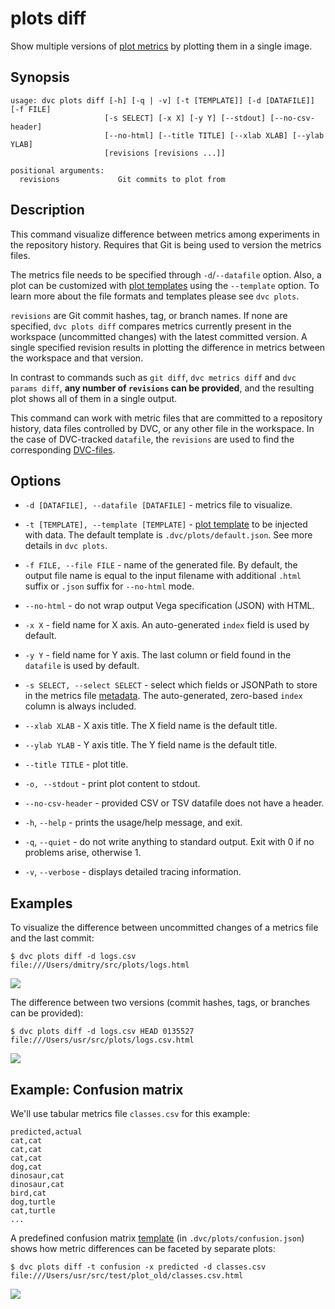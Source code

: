 # plots diff

Show multiple versions of [plot metrics](/doc/command-reference/plots) by
plotting them in a single image.

## Synopsis

```usage
usage: dvc plots diff [-h] [-q | -v] [-t [TEMPLATE]] [-d [DATAFILE]] [-f FILE]
                     [-s SELECT] [-x X] [-y Y] [--stdout] [--no-csv-header]
                     [--no-html] [--title TITLE] [--xlab XLAB] [--ylab YLAB]
                     [revisions [revisions ...]]

positional arguments:
  revisions             Git commits to plot from
```

## Description

This command visualize difference between metrics among experiments in the
repository history. Requires that Git is being used to version the metrics
files.

The metrics file needs to be specified through `-d`/`--datafile` option. Also, a
plot can be customized with
[plot templates](/doc/command-reference/plots#plot-templates) using the
`--template` option. To learn more about the file formats and templates please
see `dvc plots`.

`revisions` are Git commit hashes, tag, or branch names. If none are specified,
`dvc plots diff` compares metrics currently present in the
<abbr>workspace</abbr> (uncommitted changes) with the latest committed version.
A single specified revision results in plotting the difference in metrics
between the workspace and that version.

In contrast to commands such as `git diff`, `dvc metrics diff` and
`dvc params diff`, **any number of `revisions` can be provided**, and the
resulting plot shows all of them in a single output.

This command can work with metric files that are committed to a repository
history, data files controlled by DVC, or any other file in the workspace. In
the case of DVC-tracked `datafile`, the `revisions` are used to find the
corresponding [DVC-files](/doc/user-guide/dvc-file-format).

## Options

- `-d [DATAFILE], --datafile [DATAFILE]` - metrics file to visualize.

- `-t [TEMPLATE], --template [TEMPLATE]` -
  [plot template](/doc/command-reference/plots#plot-templates) to be injected
  with data. The default template is `.dvc/plots/default.json`. See more details
  in `dvc plots`.

- `-f FILE, --file FILE` - name of the generated file. By default, the output
  file name is equal to the input filename with additional `.html` suffix or
  `.json` suffix for `--no-html` mode.

- `--no-html` - do not wrap output Vega specification (JSON) with HTML.

- `-x X` - field name for X axis. An auto-generated `index` field is used by
  default.

- `-y Y` - field name for Y axis. The last column or field found in the
  `datafile` is used by default.

- `-s SELECT, --select SELECT` - select which fields or JSONPath to store in the
  metrics file [metadata](https://vega.github.io/vega/docs/data/). The
  auto-generated, zero-based `index` column is always included.

- `--xlab XLAB` - X axis title. The X field name is the default title.

- `--ylab YLAB` - Y axis title. The Y field name is the default title.

- `--title TITLE` - plot title.

- `-o, --stdout` - print plot content to stdout.

- `--no-csv-header` - provided CSV or TSV datafile does not have a header.

- `-h`, `--help` - prints the usage/help message, and exit.

- `-q`, `--quiet` - do not write anything to standard output. Exit with 0 if no
  problems arise, otherwise 1.

- `-v`, `--verbose` - displays detailed tracing information.

## Examples

To visualize the difference between uncommitted changes of a metrics file and
the last commit:

```dvc
$ dvc plots diff -d logs.csv
file:///Users/dmitry/src/plots/logs.html
```

![](/img/plots_auc.svg)

The difference between two versions (commit hashes, tags, or branches can be
provided):

```dvc
$ dvc plots diff -d logs.csv HEAD 0135527
file:///Users/usr/src/plots/logs.csv.html
```

![](/img/plots_diff.svg)

## Example: Confusion matrix

We'll use tabular metrics file `classes.csv` for this example:

```csv
predicted,actual
cat,cat
cat,cat
cat,cat
dog,cat
dinosaur,cat
dinosaur,cat
bird,cat
dog,turtle
cat,turtle
...
```

A predefined confusion matrix
[template](/doc/command-reference/plots#plot-templates) (in
`.dvc/plots/confusion.json`) shows how metric differences can be faceted by
separate plots:

```dvc
$ dvc plots diff -t confusion -x predicted -d classes.csv
file:///Users/usr/src/test/plot_old/classes.csv.html
```

![](/img/plots_diff_confusion.svg)
